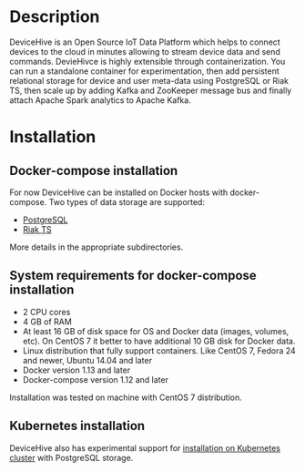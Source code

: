 # Description
DeviceHive is an Open Source IoT Data Platform which helps to connect devices to the cloud in minutes allowing to stream device data and send commands. DevieHivce is highly extensible through containerization. You can run a standalone container for experimentation, then add persistent relational storage for device and user meta-data using PostgreSQL or Riak TS, then scale up by adding Kafka and ZooKeeper message bus and finally attach Apache Spark analytics to Apache Kafka. 

# Installation
## Docker-compose installation
For now DeviceHive can be installed on Docker hosts with docker-compose. Two types of data storage are supported:
* [PostgreSQL](rdbms-image/)
* [Riak TS](riak-image/)

More details in the appropriate subdirectories.

## System requirements for docker-compose installation
* 2 CPU cores
* 4 GB of RAM
* At least 16 GB of disk space for OS and Docker data (images, volumes, etc). On CentOS 7 it better to have additional 10 GB disk for Docker data.
* Linux distribution that fully support containers. Like CentOS 7, Fedora 24 and newer, Ubuntu 14.04 and later
* Docker version 1.13 and later
* Docker-compose version 1.12 and later

Installation was tested on machine with CentOS 7 distribution.

## Kubernetes installation
DeviceHive also has experimental support for [installation on Kubernetes cluster](dh-rdbms-k8s/) with PostgreSQL storage.
